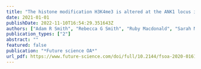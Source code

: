 ```yaml
---
title: "The histone modification H3K4me3 is altered at the ANK1 locus in Alzheimer's disease brain"
date: 2021-01-01
publishDate: 2022-11-10T16:54:29.351643Z
authors: ["Adam R Smith", "Rebecca G Smith", "Ruby Macdonald", "Sarah Marzi", "Joe Burrage", "Claire Troakes", "Safa Al-Sarraj", "Jonathan Mill", "Katie Lunnon"]
publication_types: ["2"]
abstract: ""
featured: false
publication: "*Future science OA*"
url_pdf: https://www.future-science.com/doi/full/10.2144/fsoa-2020-0161
---
```


